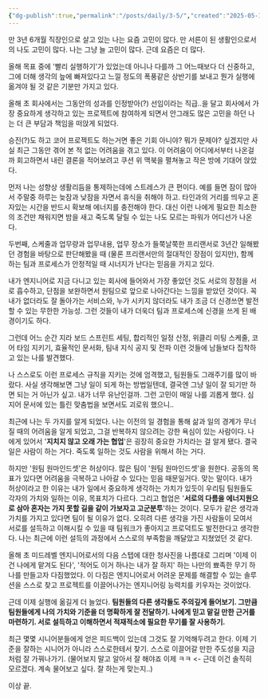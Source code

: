 ```yaml
---
{"dg-publish":true,"permalink":"/posts/daily/3-5/","created":"2025-05-11","updated":"2025-05-11T21:28:00"}
---
```


만 3년 6개월 직장인으로 살고 있는 나는 요즘 고민이 많다. 만 서른이 된 생활인으로서의 나도 고민이 많다. 나는 그냥 늘 고민이 많다. 근데 요즘은 더 많다.

올해 목표 중에 '빨리 실행하기'가 있었는데 아니나 다를까 그 어느때보다 더 신중하고, 그에 더해 생각의 늪에 빠져있다고 느낄 정도의 폭풍같은 상반기를 보내고 뭔가 실행에 옮겨야 될 것 같은 기분만 가지고 있다. 

올해 초 회사에서는 그동안의 성과를 인정받아(?) 선임이라는 직급..을 달고 회사에서 가장 중요하게 생각하고 있는 프로젝트에 참여하게 되면서 안그래도 많은 고민을 하던 나는 더 큰 부담과 책임을 떠앉게 되었다.

승진(?)도 하고 코어 프로젝트도 하는거면 좋은 기회 아니야? 뭐가 문제야? 싶겠지만 사실 최근 그동안 겪어 본 적 없는 어려움을 겪고 있다. 이 어려움이 어디에서부터 나온걸까 회고하면서 내린 결론을 적어보려고 쿠션 위 맥북을 펼쳐놓고 작은 방에 기대어 앉았다.

먼저 나는 성향상 생활리듬을 통제하는데에 스트레스가 큰 편이다. 예를 들면 잠이 많아서 주말중 하루는 늦잠과 낮잠을 자면서 휴식을 취해야 하고. 타인과의 거리를 띄우고 혼자있는 시간을 반드시 확보해 에너지를 충전해야 한다. 대신 이런 나에게 필요한 최소한의 조건만 채워지면 밤을 새고 죽도록 달릴 수 있는 나도 모르는 파워가 어디선가 나온다. 

두번째, 스케줄과 업무량과 업무내용, 업무 장소가 들쭉날쭉한 프리랜서로 3년간 일해봤던 경험을 바탕으로 판단해봤을 때 (물론 프리랜서만의 절대적인 장점이 있지만), 함께하는 팀과 프로세스가 안정적일 때 시너지가 난다는 믿음을 가지고 있다. 

내가 엔지니어로 지금 다니고 있는 회사에 들어와서 가장 좋았던 것도 서로의 장점을 서로 흡수하고, 단점을 보완하면서 원팀으로 앞으로 나아간다는 느낌을 받았던 것이다. 꼭 내가 없더라도 잘 돌아가는 서비스와, 누가 시키지 않더라도 내가 조금 더 신경쓰면 발전할 수 있는 무한한 가능성. 그런 것들이 내가 더욱더 팀과 프로세스에 신경을 쓰게 된 배경이기도 하다.

그런데 어느 순간 지라 보드 스프린트 세팅, 합리적인 일정 산정, 위클리 미팅 스케줄, 코어 타임 지키기, 효율적인 문서화, 팀내 지식 공지 및 전파 이런 것들에 남들보다 집착하고 있는 나를 발견했다. 

나 스스로도 이런 프로세스 규칙을 지키는 것에 엄격했고, 팀원들도 그래주기를 많이 바랐다. 사실 생각해보면 그냥 일이 되게 하는 방법일텐데, 결국엔 그냥 일이 잘 되기만 하면 되는 거 아닌가 싶고. 내가 너무 유난인걸까. 그런 고민이 매일 나를 괴롭게 했다. 심지어 문서에 있는 틀린 맞춤법을 보면서도 괴로워 했으니..

최근에 나는 두 가지를 알게 되었다. 나는 이전의 일 경험을 통해 삶과 일의 경계가 무너질 때의 어려움을 알게 되었고, 그걸 반복하지 않으려는 강한 욕심이 있는 사람이다. 나에게 있어서 '**지치지 않고 오래 가는 협업**'은 굉장히 중요한 가치라는 걸 알게 됐다. 결국 일은 사람이 하는 거다. 죽도록 일하는 것도 사람을 위해서 하는 거다.

하지만 '원팀 원마인드셋'은 허상이다. 많은 팀이 '원팀 원마인드셋'을 원한다. 공동의 목표가 있다면 어려움을 극복하고 나아갈 수 있다는 믿음 때문일거다. 맞는 말이다. 내가 허상이라고 한 이유는 내가 일에서 중요하게 생각하는 가치가 있듯이 우리팀 팀원들도 각자의 가치와 일하는 이유, 목표치가 다르다. 그리고 협업은 '**서로의 다름을 에너지원으로 삼아 혼자는 가지 못할 길을 같이 가보자고 고군분투**'하는 것이다. 모두가 같은 생각과 가치를 가지고 있다면 팀이 될 이유가 없다. 오히려 다른 생각을 가진 사람들이 모여서 서로를 설득하고 이해시킬 수 있을 때 팀워크가 좋아지고 프로덕트도 발전한다고 생각한다. 나는 최근에 이런 설득의 과정에서 스스로의 부족함을 깨달았고 지쳤었던 것 같다.

올해 초 미드레벨 엔지니어로서의 다음 스텝에 대한 청사진을 나름대로 그리며 '이제 이건 나에게 맡겨도 된다', '적어도 이거 하나는 내가 잘 하지' 하는 나만의 뾰족한 무기 하나를 만들고자 다짐했었다. 이 다짐은 엔지니어로서 어려운 문제를 해결할 수 있는 솔루션을 스스로 찾고 프로젝트를 이끌어나가는 엔지니어링 능력치를 키우자는 것이었다. 

근데 이제 실행에 옮길게 더 늘었다. **팀원들의 다른 생각들도 주의깊게 들어보기. 그만큼 팀원들에게 나의 가치와 기준을 더 명확하게 잘 전달하기.  나에게 믿고 맡길 만한 근거를 마련하기. 서로 설득하고 이해하면서 적재적소에 필요한 무기를 잘 사용하기.**

최근 몇몇 시니어분들에게 얻은 피드백이 있는데 그것도 잘 기억해두려고 한다. 이제 기준을 잘하는 시니어가 아니라 스스로한테서 찾기. 스스로 이끌어갈 만한 주도성을 지금처럼 잘 가꿔나가기. (물어보지 말고 알아서 잘 해야죠 이제 ㅋㅋ <- 근데 이건 솔직히 모르겠다. 계속 물어보고 싶다. 잘 하는게 맞는지..)

이상 끝. 

